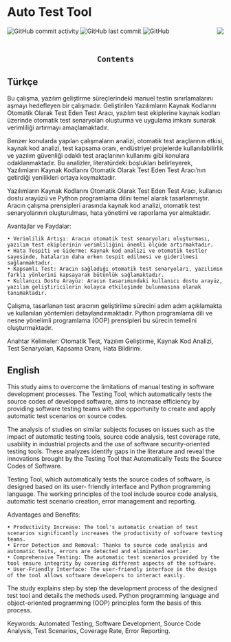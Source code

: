 <h1> Auto Test Tool </h1>
<div align="left" width="100%">

<img alt="GitHub commit activity" src="https://img.shields.io/github/commit-activity/w/oncado86/auto_test_tool?label=Commit%20Activity&style=plastic">
<img alt="GitHub last commit" src="https://img.shields.io/github/last-commit/oncado86/auto_test_tool?label=Last%20Commit&style=plastic">
<img alt="GitHub" src="https://img.shields.io/github/license/oncado86/auto_test_tool?label=License&style=plastic">

<img align="right" src="https://visitor-badge.laobi.icu/badge?page_id=oncado86.auto_test_tool&right_color=lightgrey&format=true&left_text=My%20Page%20Visitors">
</div>
<br>
<h2 align="center"><code>Contents</code></h2>

## Türkçe
Bu çalışma, yazılım geliştirme süreçlerindeki manuel testin sınırlamalarını aşmayı hedefleyen bir çalışmadır. Geliştirilen Yazılımların Kaynak Kodlarını Otomatik Olarak Test Eden Test Aracı, yazılım test ekiplerine kaynak kodları üzerinde otomatik test senaryoları oluşturma ve uygulama imkanı sunarak verimliliği artırmayı amaçlamaktadır.

Benzer konularda yapılan çalışmaların analizi, otomatik test araçlarının etkisi, kaynak kod analizi, test kapsama oranı, endüstriyel projelerde kullanılabilirlik ve yazılım güvenliği odaklı test araçlarının kullanımı gibi konulara odaklanmaktadır. Bu analizler, literatürdeki boşlukları belirleyerek, Yazılımların Kaynak Kodlarını Otomatik Olarak Test Eden Test Aracı’nın getirdiği
yenilikleri ortaya koymaktadır.

Yazılımların Kaynak Kodlarını Otomatik Olarak Test Eden Test Aracı, kullanıcı dostu arayüzü ve Python programlama dilini temel alarak tasarlanmıştır. Aracın çalışma prensipleri arasında kaynak kod analizi, otomatik test senaryolarının oluşturulması, hata yönetimi ve raporlama yer almaktadır.

Avantajlar ve Faydalar:

    • Verimlilik Artışı: Aracın otomatik test senaryoları oluşturması, yazılım test ekiplerinin verimliliğini önemli ölçüde artırmaktadır.
    • Hata Tespiti ve Giderme: Kaynak kod analizi ve otomatik testler sayesinde, hataların daha erken tespit edilmesi ve giderilmesi sağlanmaktadır.
    • Kapsamlı Test: Aracın sağladığı otomatik test senaryoları, yazılımın farklı yönlerini kapsayarak bütünlük sağlamaktadır.
    • Kullanıcı Dostu Arayüz: Aracın tasarımındaki kullanıcı dostu arayüz, yazılım geliştiricilerin kolayca etkileşimde bulunmasına olanak tanımaktadır.

Çalışma, tasarlanan test aracının geliştirilme sürecini adım adım açıklamakta ve kullanılan yöntemleri detaylandırmaktadır. Python programlama dili ve nesne yönelimli programlama (OOP) prensipleri bu sürecin temelini oluşturmaktadır.

Anahtar Kelimeler: Otomatik Test, Yazılım Geliştirme, Kaynak Kod Analizi, Test Senaryoları, Kapsama Oranı, Hata Bildirimi.

##
## English
This study aims to overcome the limitations of manual testing in software development processes. The Testing Tool, which automatically tests the source codes of developed software, aims to
increase efficiency by providing software testing teams with the opportunity to create and apply automatic test scenarios on source codes.

The analysis of studies on similar subjects focuses on issues such as the impact of automatic testing tools, source code analysis, test coverage rate, usability in industrial projects and the use of software security-oriented testing tools. These analyzes identify gaps in the literature and reveal the innovations brought by the Testing Tool that Automatically Tests the Source Codes of Software.

Testing Tool, which automatically tests the source codes of software, is designed based on its user- friendly interface and Python programming language. The working principles of the tool include source code analysis, automatic test scenario creation, error management and reporting.

Advantages and Benefits:

    • Productivity Increase: The tool's automatic creation of test scenarios significantly increases the productivity of software testing teams.
    • Error Detection and Removal: Thanks to source code analysis and automatic tests, errors are detected and eliminated earlier.
    • Comprehensive Testing: The automatic test scenarios provided by the tool ensure integrity by covering different aspects of the software.
    • User-Friendly Interface: The user-friendly interface in the design of the tool allows software developers to interact easily.

The study explains step by step the development process of the designed test tool and details the methods used. Python programming language and object-oriented programming (OOP) principles form the basis of this process.

Keywords: Automated Testing, Software Development, Source Code Analysis, Test Scenarios, Coverage Rate, Error Reporting.
